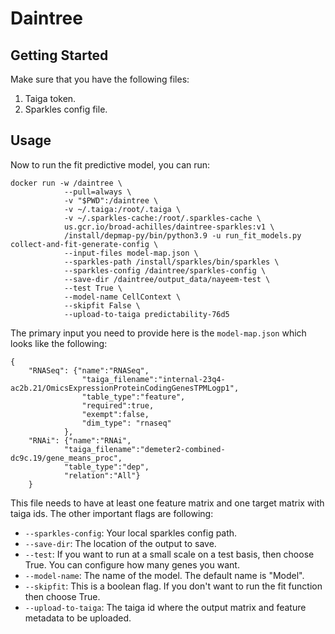 # Daintree
## Getting Started
Make sure that you have the following files:
1. Taiga token.
2. Sparkles config file.  
## Usage
Now to run the fit predictive model, you can run:  
```
docker run -w /daintree \ 
            --pull=always \
            -v "$PWD":/daintree \
            -v ~/.taiga:/root/.taiga \
            -v ~/.sparkles-cache:/root/.sparkles-cache \
            us.gcr.io/broad-achilles/daintree-sparkles:v1 \
            /install/depmap-py/bin/python3.9 -u run_fit_models.py collect-and-fit-generate-config \
            --input-files model-map.json \
            --sparkles-path /install/sparkles/bin/sparkles \
            --sparkles-config /daintree/sparkles-config \
            --save-dir /daintree/output_data/nayeem-test \
            --test True \
            --model-name CellContext \
            --skipfit False \
            --upload-to-taiga predictability-76d5
```

The primary input you need to provide here is the `model-map.json` which looks like the following:
```
{
    "RNASeq": {"name":"RNASeq",
                "taiga_filename":"internal-23q4-ac2b.21/OmicsExpressionProteinCodingGenesTPMLogp1",
                "table_type":"feature",
                "required":true,
                "exempt":false,
                "dim_type": "rnaseq"
            },
    "RNAi": {"name":"RNAi",
            "taiga_filename":"demeter2-combined-dc9c.19/gene_means_proc",
            "table_type":"dep",
            "relation":"All"}
    }
```
This file needs to have at least one feature matrix and one target matrix with taiga ids. The other important flags are following:

* `--sparkles-config`: Your local sparkles config path.
* `--save-dir`: The location of the output to save.
* `--test`: If you want to run at a small scale on a test basis, then choose True. You can configure how many genes you want.
* `--model-name`: The name of the model. The default name is "Model".
* `--skipfit`: This is a boolean flag. If you don't want to run the fit function then choose True. 
* `--upload-to-taiga`: The taiga id where the output matrix and feature metadata to be uploaded. 

